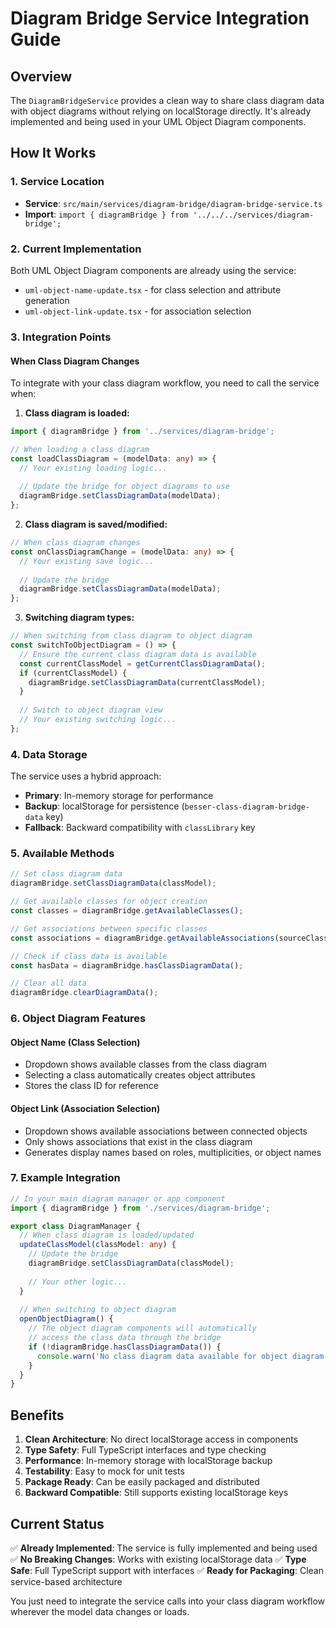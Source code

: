# Diagram Bridge Service Integration Guide

## Overview
The `DiagramBridgeService` provides a clean way to share class diagram data with object diagrams without relying on localStorage directly. It's already implemented and being used in your UML Object Diagram components.

## How It Works

### 1. Service Location
- **Service**: `src/main/services/diagram-bridge/diagram-bridge-service.ts`
- **Import**: `import { diagramBridge } from '../../../services/diagram-bridge';`

### 2. Current Implementation
Both UML Object Diagram components are already using the service:
- `uml-object-name-update.tsx` - for class selection and attribute generation
- `uml-object-link-update.tsx` - for association selection

### 3. Integration Points

#### When Class Diagram Changes
To integrate with your class diagram workflow, you need to call the service when:

1. **Class diagram is loaded:**
```typescript
import { diagramBridge } from '../services/diagram-bridge';

// When loading a class diagram
const loadClassDiagram = (modelData: any) => {
  // Your existing loading logic...
  
  // Update the bridge for object diagrams to use
  diagramBridge.setClassDiagramData(modelData);
};
```

2. **Class diagram is saved/modified:**
```typescript
// When class diagram changes
const onClassDiagramChange = (modelData: any) => {
  // Your existing save logic...
  
  // Update the bridge
  diagramBridge.setClassDiagramData(modelData);
};
```

3. **Switching diagram types:**
```typescript
// When switching from class diagram to object diagram
const switchToObjectDiagram = () => {
  // Ensure the current class diagram data is available
  const currentClassModel = getCurrentClassDiagramData();
  if (currentClassModel) {
    diagramBridge.setClassDiagramData(currentClassModel);
  }
  
  // Switch to object diagram view
  // Your existing switching logic...
};
```

### 4. Data Storage
The service uses a hybrid approach:
- **Primary**: In-memory storage for performance
- **Backup**: localStorage for persistence (`besser-class-diagram-bridge-data` key)
- **Fallback**: Backward compatibility with `classLibrary` key

### 5. Available Methods

```typescript
// Set class diagram data
diagramBridge.setClassDiagramData(classModel);

// Get available classes for object creation
const classes = diagramBridge.getAvailableClasses();

// Get associations between specific classes
const associations = diagramBridge.getAvailableAssociations(sourceClassId, targetClassId);

// Check if class data is available
const hasData = diagramBridge.hasClassDiagramData();

// Clear all data
diagramBridge.clearDiagramData();
```

### 6. Object Diagram Features

#### Object Name (Class Selection)
- Dropdown shows available classes from the class diagram
- Selecting a class automatically creates object attributes
- Stores the class ID for reference

#### Object Link (Association Selection)  
- Dropdown shows available associations between connected objects
- Only shows associations that exist in the class diagram
- Generates display names based on roles, multiplicities, or object names

### 7. Example Integration

```typescript
// In your main diagram manager or app component
import { diagramBridge } from './services/diagram-bridge';

export class DiagramManager {
  // When class diagram is loaded/updated
  updateClassModel(classModel: any) {
    // Update the bridge
    diagramBridge.setClassDiagramData(classModel);
    
    // Your other logic...
  }
  
  // When switching to object diagram
  openObjectDiagram() {
    // The object diagram components will automatically
    // access the class data through the bridge
    if (!diagramBridge.hasClassDiagramData()) {
      console.warn('No class diagram data available for object diagram');
    }
  }
}
```

## Benefits

1. **Clean Architecture**: No direct localStorage access in components
2. **Type Safety**: Full TypeScript interfaces and type checking
3. **Performance**: In-memory storage with localStorage backup
4. **Testability**: Easy to mock for unit tests
5. **Package Ready**: Can be easily packaged and distributed
6. **Backward Compatible**: Still supports existing localStorage keys

## Current Status

✅ **Already Implemented**: The service is fully implemented and being used
✅ **No Breaking Changes**: Works with existing localStorage data
✅ **Type Safe**: Full TypeScript support with interfaces
✅ **Ready for Packaging**: Clean service-based architecture

You just need to integrate the service calls into your class diagram workflow wherever the model data changes or loads.
